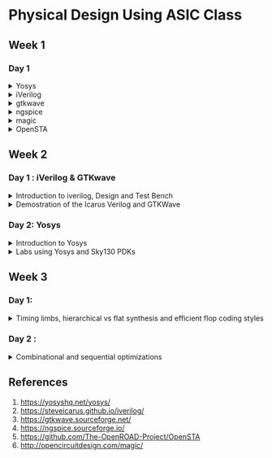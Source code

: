 # Physical Design Using ASIC Class

## Week 1
### Day 1


<details>
 <summary> Yosys </summary>
    Commands to install Yosys on Linux.
	
```

$ git clone https://github.com/YosysHQ/yosys.git
$ cd yosys-master 
$ sudo apt install make (If make is not installed please install it) 
$ sudo apt-get install build-essential clang bison flex \
    libreadline-dev gawk tcl-dev libffi-dev git \
    graphviz xdot pkg-config python3 libboost-system-dev \
    libboost-python-dev libboost-filesystem-dev zlib1g-dev
$ make config-gcc
$ make 
$ sudo make install

```
Below is the screenshot showing sucessful Launch:
![yosys1](./softwares/yosys.png)

</details>	


<details>
 <summary> iVerilog </summary>
    Commans to install iVerilog
    
	
```

sudo apt-get install iverilog.

```

Below is the screenshot showing sucessful Launch:
![iVerilog](./softwares/iVerilog.png)
</details>
 <details>
 <summary> gtkwave </summary>


 I installed gtkwave using the following command:
  ```bash
sudo apt-get install gtkwave
 ```

Below is the screenshot showing sucessful Launch:
![Gtkwave](./softwares/Gtkwave.png)

</details>

 <details>
 <summary> ngspice </summary>


 I downloaded the tarball from https://sourceforge.net/projects/ngspice/files/ to a local directory and unpacked it using the following commands:
 ```bash
tar -zxvf ngspice-37.tar.gz
cd ngspice-37
mkdir release
cd release
../configure  --with-x --with-readline=yes --disable-debug
make
sudo make install
 ```
Below is the screenshot showing sucessful Launch:

![ngspice](./softwares/ngSPICE.png)

</details>

 <details>
 <summary> magic </summary>


 I installed magic using the following commands:
  ```bash
sudo apt-get install m4
sudo apt-get install tcsh
sudo apt-get install csh
sudo apt-get install libx11-dev
sudo apt-get install tcl-dev tk-dev
sudo apt-get install libcairo2-dev
sudo apt-get install mesa-common-dev libglu1-mesa-dev
sudo apt-get install libncurses-dev
 ```
 Below is the screenshot showing sucessful Launch:

![magic](https://github.com/ShubhamGitHub528/ASIC/assets/140998623/c3a15599-6a5e-43a8-bb88-f04c4d993b41)

 </details>

  <details>
 <summary> OpenSTA </summary>


 I installed and built OpenSTA (including the needed packages) using the following commands:
 ```bash
sudo apt-get install cmake clang gcctcl swig bison flex
git clone https://github.com/The-OpenROAD-Project/OpenSTA.git
cd OpenSTA
mkdir build
cd build
cmake ..
make
```
Below is the screenshot showing sucessful Launch:

![OpenSTA](https://github.com/ShubhamGitHub528/ASIC/assets/140998623/bfd8d812-4a8a-4afa-8952-42cc15e36e2f)

</details>

## Week 2
### Day 1 : iVerilog & GTKwave
<details>
 <summary> Introduction to iverilog, Design and Test Bench</summary>


#### Simulation

* RTL design is checked for adherence to the spec by simulating the design
* Simulator is the tool used for simulating the design
* iverilog is the tool used for this course


#### Design
* Design is the actual Verilog code or set of Verilog codes which has the intended functionality to meet with the required specifications

#### TestBench
* TestBench is the setup to apply stimulus (test _vectors) to the design to check its functionality
![Screenshot from 2023-08-11 23-07-19](https://github.com/ShubhamGitHub528/ASIC/assets/140998623/3e60167b-7fbe-46b2-9d15-156672e5cce5)


#### How simulator works
* Simulator looks for the changes on the input signals
* Upon change to the input the output is evaluated
* If no change to the input, no change to the output!
* Simulator is looking for change in the values of input!

![Screenshot from 2023-08-11 22-57-07](https://github.com/ShubhamGitHub528/ASIC/assets/140998623/dd5d073b-c2c4-4bb1-b69f-53c56648e6c5)

</details>
<details>
 <summary> Demostration of the Icarus Verilog and GTKWave </summary>

![Screenshot from 2023-08-12 01-57-59](https://github.com/ShubhamGitHub528/ASIC/assets/140998623/94cbeb1b-d879-492a-9b24-be2ea81b7f9b)
</details>

</details>

### Day 2: Yosys
<details>
 <summary> Introduction to Yosys </summary>

	
Yosys is an open-source software framework for Verilog RTL (Register Transfer Level) synthesis. It's commonly used in digital design and electronic engineering to convert high-level hardware descriptions written in Verilog into optimized gate-level representations that can be used for ASIC (Application-Specific Integrated Circuit) or FPGA (Field-Programmable Gate Array) implementations. Yosys provides a range of synthesis tools and optimization techniques to generate efficient and compact hardware designs. It's widely used in the hardware design community and is known for its flexibility, extensibility, and ability to handle complex designs.
</details>
 <details>
 <summary> Labs using Yosys and Sky130 PDKs </summary>
	 
To invoke yosys Type ```yosys```.
![Screenshot from 2023-08-12 00-40-27](https://github.com/ShubhamGitHub528/ASIC/assets/140998623/5f73071f-e10b-4694-9bbd-c1d859912455)

*Note: We should be in the directory in which we have cloned the github link.
![Screenshot from 2023-08-12 00-40-04](https://github.com/ShubhamGitHub528/ASIC/assets/140998623/d0c2d7bd-3949-45ee-8c59-7ea41ca7a181)


All libraries will be in ```myLib```

**Step-1:** Read the Library 
```
read_liberty -lib ../PATH
```
***Step-2:** Read Design
```
read_verilog FILE NAME
![Screenshot from 2023-08-12 00-41-41](https://github.com/ShubhamGitHub528/ASIC/assets/140998623/4da8bc2f-f1ff-4ccf-b0a1-42185984bd53)

```
***Step-3:** Synthesis 
```
synth -top FILE NAME
```
**Step-4:** Genetare Netlist 

abc is command to convert RTL file to gate. And to what gate is need to specify is Written in the Path. 
```
abc -liberty ../PATH
```
Report Generated
![Screenshot from 2023-08-12 00-42-02](https://github.com/ShubhamGitHub528/ASIC/assets/140998623/794992ae-0ea1-438c-b70f-7221e702bfe4)

To see logic realised
```
show
```
![Screenshot from 2023-08-12 00-55-53](https://github.com/ShubhamGitHub528/ASIC/assets/140998623/5b0e096b-4f0b-47f1-8882-d2f4399c3ae9)

**Step-5:** To write Netlist 
```
write_verilog FILE NAME
```
![Screenshot from 2023-08-12 01-18-05](https://github.com/ShubhamGitHub528/ASIC/assets/140998623/e180b3e8-7319-4307-8281-71505772bbab)

</details>

## Week 3
### Day 1: 
 <details>
 <summary> Timing limbs, hierarchical vs flat synthesis and efficient flop coding styles </summary>





</details>

### Day 2 :
 <details>
 <summary> Combinational and sequential optimizations </summary>






</details>




## References
1. https://yosyshq.net/yosys/
2. https://steveicarus.github.io/iverilog/
3. https://gtkwave.sourceforge.net/
4. https://ngspice.sourceforge.io/
5. https://github.com/The-OpenROAD-Project/OpenSTA
6. http://opencircuitdesign.com/magic/











